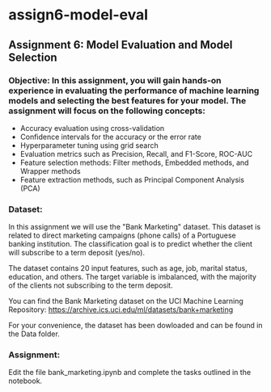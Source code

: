 # assign6-model-eval

## Assignment 6: Model Evaluation and Model Selection

### Objective: In this assignment, you will gain hands-on experience in evaluating the performance of machine learning models and selecting the best features for your model. The assignment will focus on the following concepts:

- Accuracy evaluation using cross-validation
- Confidence intervals for the accuracy or the error rate
- Hyperparameter tuning using grid search
- Evaluation metrics such as Precision, Recall, and F1-Score, ROC-AUC
- Feature selection methods: Filter methods, Embedded methods, and Wrapper methods
- Feature extraction methods, such as Principal Component Analysis (PCA)

### Dataset:

In this assignment we will use the "Bank Marketing" dataset. This dataset is related to direct marketing campaigns (phone calls) of a Portuguese banking institution. The classification goal is to predict whether the client will subscribe to a term deposit (yes/no). 

The dataset contains 20 input features, such as age, job, marital status, education, and others. The target variable is imbalanced, with the majority of the clients not subscribing to the term deposit.

You can find the Bank Marketing dataset on the UCI Machine Learning Repository: https://archive.ics.uci.edu/ml/datasets/bank+marketing

For your convenience, the dataset has been dowloaded and can be found in the Data folder.

### Assignment:

Edit the file bank_marketing.ipynb and complete the tasks outlined in the notebook.
